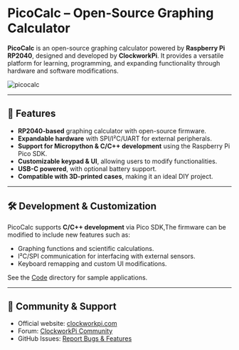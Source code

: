 # PicoCalc – Open-Source Graphing Calculator

**PicoCalc** is an open-source graphing calculator powered by **Raspberry Pi RP2040**, designed and developed by **ClockworkPi**. It provides a versatile platform for learning, programming, and expanding functionality through hardware and software modifications.


![picocalc](https://github.com/clockworkpi/PicoCalc/blob/master/wiki/PicoCalc.png)


---

## 📌 Features
- **RP2040-based** graphing calculator with open-source firmware.
- **Expandable hardware** with SPI/I²C/UART for external peripherals.
- **Support for Micropython & C/C++ development** using the Raspberry Pi Pico SDK.
- **Customizable keypad & UI**, allowing users to modify functionalities.
- **USB-C powered**, with optional battery support.
- **Compatible with 3D-printed cases**, making it an ideal DIY project.

---
## 🛠 Development & Customization  

PicoCalc supports **C/C++ development** via Pico SDK,The firmware can be modified to include new features such as:

- Graphing functions and scientific calculations.
- I²C/SPI communication for interfacing with external sensors.
- Keyboard remapping and custom UI modifications. 


See the [Code](https://github.com/clockworkpi/PicoCalc/Code) directory for sample applications.

---

## 📢 Community & Support  
- Official website: [clockworkpi.com](https://forum.clockworkpi.com/)
- Forum: [ClockworkPi Community](https://forum.clockworkpi.com/)
- GitHub Issues: [Report Bugs & Features](https://github.com/clockworkpi/PicoCalc/issues)



